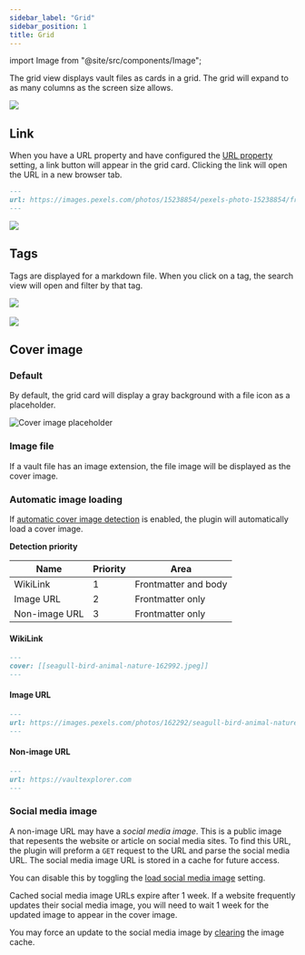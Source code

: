 ```yaml
---
sidebar_label: "Grid"
sidebar_position: 1
title: Grid
---
```


import Image from "@site/src/components/Image";

The grid view displays vault files as cards in a grid. The grid will expand to as many columns as the screen size allows.

<Image src="views/img/grid-view.png"/>

## Link

When you have a URL property and have configured the [URL property](/docs/settings/#url-property) setting, a link button will appear in the grid card. Clicking the link will open the URL in a new browser tab.

```markdown
---
url: https://images.pexels.com/photos/15238854/pexels-photo-15238854/free-photo-of-ruins-of-ancient-greek-amphitheatre.jpeg?auto=compress&cs=tinysrgb&w=800
---
```

<Image src="views/img/grid-card-url.png" maxWidth="350px"/>

## Tags

Tags are displayed for a markdown file. When you click on a tag, the search view will open and filter by that tag.

<Image src="views/img/grid-tags.png" maxWidth="350px"/>

<br/>
<br/>

<Image src="views/img/search-tag.png" maxWidth="250px"/>

## Cover image

### Default

By default, the grid card will display a gray background with a file icon as a placeholder.

<Image src="views/img/image-placeholder.png" alt="Cover image placeholder" maxWidth="350px"/>

### Image file

If a vault file has an image extension, the file image will be displayed as the cover image.

### Automatic image loading

If [automatic cover image detection](/docs/settings/#automatic-cover-image-detection) is enabled, the plugin will automatically load a cover image.

**Detection priority**

| Name          | Priority | Area                 |
| ------------- | -------- | -------------------- |
| WikiLink      | 1        | Frontmatter and body |
| Image URL     | 2        | Frontmatter only     |
| Non-image URL | 3        | Frontmatter only     |

#### WikiLink

```markdown
---
cover: [[seagull-bird-animal-nature-162992.jpeg]]
---
```

#### Image URL

```markdown
---
url: https://images.pexels.com/photos/162292/seagull-bird-animal-nature-162292.jpeg?auto=compress&cs=tinysrgb&w=800
---
```

#### Non-image URL

```markdown
---
url: https://vaultexplorer.com
---
```

### Social media image

A non-image URL may have a _social media image_. This is a public image that repesents the website or article on social media sites. To find this URL, the plugin will preform a `GET` request to the URL and parse the social media URL. The social media image URL is stored in a cache for future access.

You can disable this by toggling the [load social media image](/docs/settings/#load-social-media-image) setting.

Cached social media image URLs expire after 1 week. If a website frequently updates their social media image, you will need to wait 1 week for the updated image to appear in the cover image.

You may force an update to the social media image by [clearing](/docs/settings/#social-media-image) the image cache.
